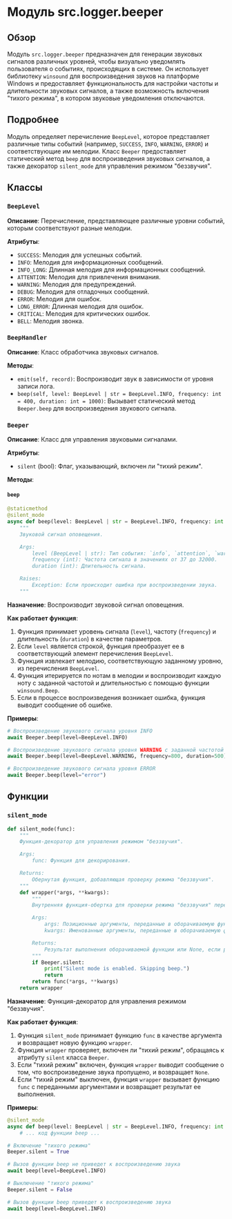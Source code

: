 # Модуль src.logger.beeper

## Обзор

Модуль `src.logger.beeper` предназначен для генерации звуковых сигналов различных уровней, чтобы визуально уведомлять пользователя о событиях, происходящих в системе. Он использует библиотеку `winsound` для воспроизведения звуков на платформе Windows и предоставляет функциональность для настройки частоты и длительности звуковых сигналов, а также возможность включения "тихого режима", в котором звуковые уведомления отключаются.

## Подробнее

Модуль определяет перечисление `BeepLevel`, которое представляет различные типы событий (например, `SUCCESS`, `INFO`, `WARNING`, `ERROR`) и соответствующие им мелодии. Класс `Beeper` предоставляет статический метод `beep` для воспроизведения звуковых сигналов, а также декоратор `silent_mode` для управления режимом "беззвучия".

## Классы

### `BeepLevel`

**Описание**: Перечисление, представляющее различные уровни событий, которым соответствуют разные мелодии.

**Атрибуты**:

-   `SUCCESS`: Мелодия для успешных событий.
-   `INFO`: Мелодия для информационных сообщений.
-   `INFO_LONG`: Длинная мелодия для информационных сообщений.
-   `ATTENTION`: Мелодия для привлечения внимания.
-   `WARNING`: Мелодия для предупреждений.
-   `DEBUG`: Мелодия для отладочных сообщений.
-   `ERROR`: Мелодия для ошибок.
-   `LONG_ERROR`: Длинная мелодия для ошибок.
-   `CRITICAL`: Мелодия для критических ошибок.
-   `BELL`: Мелодия звонка.

### `BeepHandler`

**Описание**: Класс обработчика звуковых сигналов.

**Методы**:

-   `emit(self, record)`: Воспроизводит звук в зависимости от уровня записи лога.
-   `beep(self, level: BeepLevel | str = BeepLevel.INFO, frequency: int = 400, duration: int = 1000)`: Вызывает статический метод `Beeper.beep` для воспроизведения звукового сигнала.

### `Beeper`

**Описание**: Класс для управления звуковыми сигналами.

**Атрибуты**:

-   `silent` (bool): Флаг, указывающий, включен ли "тихий режим".

**Методы**:

#### `beep`

```python
@staticmethod
@silent_mode
async def beep(level: BeepLevel | str = BeepLevel.INFO, frequency: int = 400, duration: int = 1000) -> None:
    """
    Звуковой сигнал оповещения.

    Args:
        level (BeepLevel | str): Тип события: `info`, `attention`, `warning`, `debug`, `error`, `long_error`, `critical`, `bell` или `Beep.SUCCESS`, `Beep.INFO`, `Beep.ATTENTION`, `Beep.WARNING`, `Beep.DEBUG`, `Beep.ERROR`, `Beep.LONG_ERROR`, `Beep.CRITICAL`, `Beep.BELL`.
        frequency (int): Частота сигнала в значениях от 37 до 32000.
        duration (int): Длительность сигнала.

    Raises:
        Exception: Если происходит ошибка при воспроизведении звука.
    """
```

**Назначение**: Воспроизводит звуковой сигнал оповещения.

**Как работает функция**:

1.  Функция принимает уровень сигнала (`level`), частоту (`frequency`) и длительность (`duration`) в качестве параметров.
2.  Если `level` является строкой, функция преобразует ее в соответствующий элемент перечисления `BeepLevel`.
3.  Функция извлекает мелодию, соответствующую заданному уровню, из перечисления `BeepLevel`.
4.  Функция итерируется по нотам в мелодии и воспроизводит каждую ноту с заданной частотой и длительностью с помощью функции `winsound.Beep`.
5.  Если в процессе воспроизведения возникает ошибка, функция выводит сообщение об ошибке.

**Примеры**:

```python
# Воспроизведение звукового сигнала уровня INFO
await Beeper.beep(level=BeepLevel.INFO)

# Воспроизведение звукового сигнала уровня WARNING с заданной частотой и длительностью
await Beeper.beep(level=BeepLevel.WARNING, frequency=800, duration=500)

# Воспроизведение звукового сигнала уровня ERROR
await Beeper.beep(level="error")
```

## Функции

### `silent_mode`

```python
def silent_mode(func):
    """
    Функция-декоратор для управления режимом "беззвучия".

    Args:
        func: Функция для декорирования.

    Returns:
        Обернутая функция, добавляющая проверку режима "беззвучия".
    """
    def wrapper(*args, **kwargs):
        """
        Внутренняя функция-обертка для проверки режима "беззвучия" перед выполнением функции.

        Args:
            args: Позиционные аргументы, переданные в оборачиваемую функцию.
            kwargs: Именованные аргументы, переданные в оборачиваемую функцию.

        Returns:
            Результат выполнения оборачиваемой функции или None, если режим "беззвучия" включен.
        """
        if Beeper.silent:
            print("Silent mode is enabled. Skipping beep.")
            return
        return func(*args, **kwargs)
    return wrapper
```

**Назначение**: Функция-декоратор для управления режимом "беззвучия".

**Как работает функция**:

1.  Функция `silent_mode` принимает функцию `func` в качестве аргумента и возвращает новую функцию `wrapper`.
2.  Функция `wrapper` проверяет, включен ли "тихий режим", обращаясь к атрибуту `silent` класса `Beeper`.
3.  Если "тихий режим" включен, функция `wrapper` выводит сообщение о том, что воспроизведение звука пропущено, и возвращает `None`.
4.  Если "тихий режим" выключен, функция `wrapper` вызывает функцию `func` с переданными аргументами и возвращает результат ее выполнения.

**Примеры**:

```python
@silent_mode
async def beep(level: BeepLevel | str = BeepLevel.INFO, frequency: int = 400, duration: int = 1000) -> None:
    # ... код функции beep ...

# Включение "тихого режима"
Beeper.silent = True

# Вызов функции beep не приведет к воспроизведению звука
await beep(level=BeepLevel.INFO)

# Выключение "тихого режима"
Beeper.silent = False

# Вызов функции beep приведет к воспроизведению звука
await beep(level=BeepLevel.INFO)